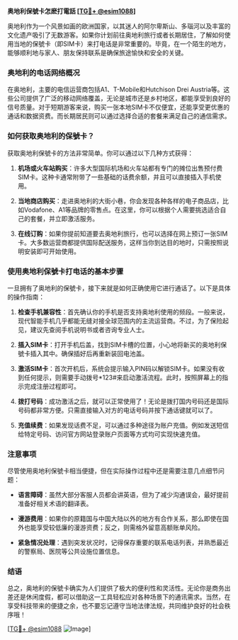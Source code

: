 **奥地利保號卡怎麽打電話 [[TG💪+ @esim1088](https://t.me/s/esim1088)]**

奥地利作为一个风景如画的欧洲国家，以其迷人的阿尔卑斯山、多瑙河以及丰富的文化遗产吸引了无数游客。如果你计划前往奥地利旅行或者长期居住，了解如何使用当地的保號卡（即SIM卡）来打电话是非常重要的。毕竟，在一个陌生的地方，能够顺利地与家人、朋友保持联系是确保旅途愉快和安全的关键。

### 奥地利的电话网络概况

在奥地利，主要的电信运营商包括A1、T-Mobile和Hutchison Drei Austria等。这些公司提供了广泛的移动网络覆盖，无论是城市还是乡村地区，都能享受到良好的信号质量。对于短期游客来说，购买一张本地SIM卡不仅便宜，还能享受更优惠的通话和数据资费。而长期居民则可以通过选择合适的套餐来满足自己的通信需求。

### 如何获取奥地利的保號卡？

获取奥地利保號卡的方法非常简单。你可以通过以下几种方式获得：

1. **机场或火车站购买**：许多大型国际机场和火车站都有专门的摊位出售预付费SIM卡。这种卡通常附带了一些基础的话费余额，并且可以直接插入手机使用。
   
2. **当地商店购买**：走进奥地利的大街小巷，你会发现各种各样的电子商品店，比如Vodafone、A1等品牌的零售点。在这里，你可以根据个人需要挑选适合自己的套餐，并立即激活服务。
   
3. **在线订购**：如果你提前知道要去奥地利旅行，也可以选择在网上预订一张SIM卡。大多数运营商都提供国际配送服务，这样当你到达目的地时，只需按照说明安装即可开始使用。

### 使用奥地利保號卡打电话的基本步骤

一旦拥有了奥地利的保號卡，接下来就是如何正确使用它进行通话了。以下是具体的操作指南：

1. **检查手机兼容性**：首先确认你的手机是否支持奥地利使用的频段。一般来说，现代智能手机几乎都能无缝对接全球范围内的主流运营商。不过，为了保险起见，建议先查阅手机说明书或者咨询专业人士。

2. **插入SIM卡**：打开手机后盖，找到SIM卡槽的位置，小心地将新买的奥地利保號卡插入其中。确保插好后再重新装回电池盖。

3. **激活SIM卡**：首次开机后，系统会提示输入PIN码以解锁SIM卡。如果没有收到任何提示，则需要手动拨号*123#来启动激活流程。此时，按照屏幕上的指示完成注册过程即可。

4. **拨打号码**：成功激活之后，就可以正常使用了！无论是拨打国内号码还是国际号码都非常方便。只需直接输入对方的电话号码并按下通话键就可以了。

5. **充值续费**：如果发现话费不足，可以通过多种途径为账户充值。例如发送短信给特定号码、访问官方网站登录账户页面等方式均可实现快速充值。

### 注意事项

尽管使用奥地利保號卡相当便捷，但在实际操作过程中还是需要注意几点细节问题：

- **语言障碍**：虽然大部分客服人员都会讲英语，但为了减少沟通误会，最好提前准备好相关术语的翻译表。
  
- **漫游费用**：如果你的原籍国与中国大陆以外的地方有合作关系，那么即使在国外也能享受较低廉的漫游资费；反之，则需格外留意高额账单风险。
  
- **紧急情况处理**：遇到突发状况时，记得保存重要的联系电话列表，并熟悉最近的警察局、医院等公共设施位置信息。

### 结语

总之，奥地利的保號卡确实为人们提供了极大的便利性和灵活性。无论你是商务出差还是休闲度假，都可以借助这一工具轻松应对各种场景下的通讯需求。当然，在享受科技带来的便捷之余，也不要忘记遵守当地法律法规，共同维护良好的社会秩序哦！

[[TG💪+ @esim1088](https://t.me/s/esim1088) ![Image](https://i.postimg.cc/4NQfJmqS/Snipaste-2025-05-13-00-14-12.png)]